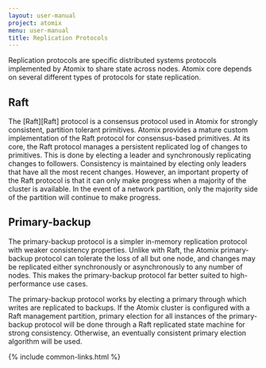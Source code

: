 ```yaml
---
layout: user-manual
project: atomix
menu: user-manual
title: Replication Protocols
---
```


Replication protocols are specific distributed systems protocols implemented by Atomix to share state across nodes. Atomix core depends on several different types of protocols for state replication.

## Raft

The [Raft][Raft] protocol is a consensus protocol used in Atomix for strongly consistent, partition tolerant primitives. Atomix provides a mature custom implementation of the Raft protocol for consensus-based primitives. At its core, the Raft protocol manages a persistent replicated log of changes to primitives. This is done by electing a leader and synchronously replicating changes to followers. Consistency is maintained by electing only leaders that have all the most recent changes. However, an important property of the Raft protocol is that it can only make progress when a majority of the cluster is available. In the event of a network partition, only the majority side of the partition will continue to make progress.

## Primary-backup

The primary-backup protocol is a simpler in-memory replication protocol with weaker consistency properties. Unlike with Raft, the Atomix primary-backup protocol can tolerate the loss of all but one node, and changes may be replicated either synchronously or asynchronously to any number of nodes. This makes the primary-backup protocol far better suited to high-performance use cases.

The primary-backup protocol works by electing a primary through which writes are replicated to backups. If the Atomix cluster is configured with a Raft management partition, primary election for all instances of the primary-backup protocol will be done through a Raft replicated state machine for strong consistency. Otherwise, an eventually consistent primary election algorithm will be used.

{% include common-links.html %}
